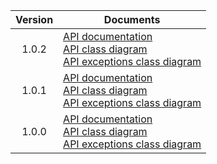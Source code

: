 | Version | Documents |
|:---:|---|
| 1.0.2 | [API documentation](1.0.2)<br>[API class diagram](1.0.2/api_class_diagram.svg)<br>[API exceptions class diagram](1.0.2/api_exceptions_class_diagram.svg) |
| 1.0.1 | [API documentation](1.0.1)<br>[API class diagram](1.0.1/api_class_diagram.svg)<br>[API exceptions class diagram](1.0.1/api_exceptions_class_diagram.svg) |
| 1.0.0 | [API documentation](1.0.0)<br>[API class diagram](1.0.0/api_class_diagram.svg)<br>[API exceptions class diagram](1.0.0/api_exceptions_class_diagram.svg) |
